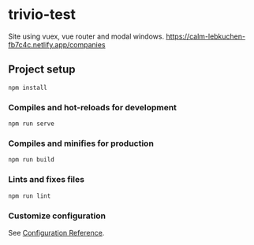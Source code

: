 # trivio-test
Site using vuex, vue router and modal windows.
https://calm-lebkuchen-fb7c4c.netlify.app/companies

## Project setup
```
npm install
```

### Compiles and hot-reloads for development
```
npm run serve
```

### Compiles and minifies for production
```
npm run build
```

### Lints and fixes files
```
npm run lint
```

### Customize configuration
See [Configuration Reference](https://cli.vuejs.org/config/).
